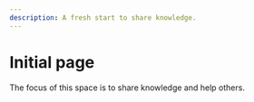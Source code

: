 ```yaml
---
description: A fresh start to share knowledge.
---
```


# Initial page

The focus of this space is to share knowledge and help others.

